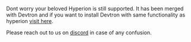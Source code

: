 Dont worry your beloved Hyperion is still supported. It has been merged with Devtron and if you want to install Devtron with same functionality as hyperion [visit here](../setup/install/install-devtron.md).

Please reach out to us on [discord](https://discord.devtron.ai/) in case of any confusion.